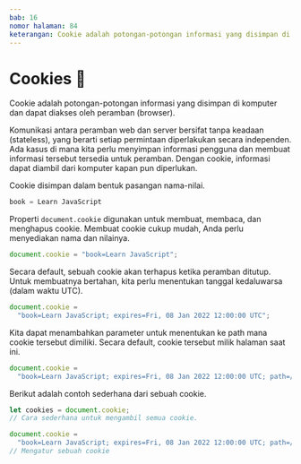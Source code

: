 ```yaml
---
bab: 16
nomor halaman: 84
keterangan: Cookie adalah potongan-potongan informasi yang disimpan di komputer dan dapat diakses oleh peramban (browser).
---
```


# Cookies 🍪

Cookie adalah potongan-potongan informasi yang disimpan di komputer dan dapat diakses oleh peramban (browser).

Komunikasi antara peramban web dan server bersifat tanpa keadaan (stateless), yang berarti setiap permintaan diperlakukan secara independen. Ada kasus di mana kita perlu menyimpan informasi pengguna dan membuat informasi tersebut tersedia untuk peramban. Dengan cookie, informasi dapat diambil dari komputer kapan pun diperlukan.

Cookie disimpan dalam bentuk pasangan nama-nilai.

```javascript
book = Learn JavaScript
```

Properti `document.cookie` digunakan untuk membuat, membaca, dan menghapus cookie. Membuat cookie cukup mudah, Anda perlu menyediakan nama dan nilainya.

```javascript
document.cookie = "book=Learn JavaScript";
```

Secara default, sebuah cookie akan terhapus ketika peramban ditutup. Untuk membuatnya bertahan, kita perlu menentukan tanggal kedaluwarsa (dalam waktu UTC).

```javascript
document.cookie =
  "book=Learn JavaScript; expires=Fri, 08 Jan 2022 12:00:00 UTC";
```

Kita dapat menambahkan parameter untuk menentukan ke path mana cookie tersebut dimiliki. Secara default, cookie tersebut milik halaman saat ini.

```javascript
document.cookie =
  "book=Learn JavaScript; expires=Fri, 08 Jan 2022 12:00:00 UTC; path=/";
```

Berikut adalah contoh sederhana dari sebuah cookie.

```javascript
let cookies = document.cookie;
// Cara sederhana untuk mengambil semua cookie.

document.cookie =
  "book=Learn JavaScript; expires=Fri, 08 Jan 2022 12:00:00 UTC; path=/";
// Mengatur sebuah cookie
```
